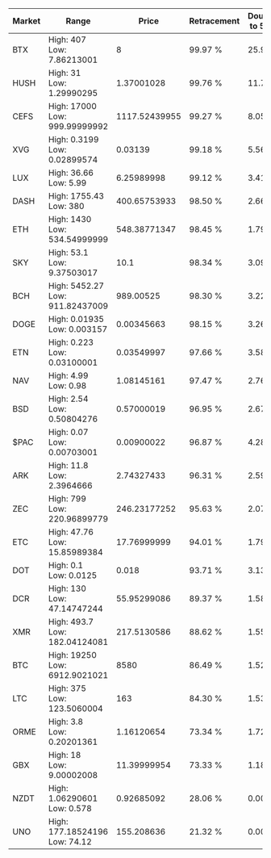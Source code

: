 | Market | Range | Price| Retracement | Doubles to 50% |
| --- | --- | --- | --- | --- |
| BTX | High: 407<br />Low: 7.86213001 | 8 | 99.97 % | 25.93 |
| HUSH | High: 31<br />Low: 1.29990295 | 1.37001028 | 99.76 % | 11.79 |
| CEFS | High: 17000<br />Low: 999.99999992 | 1117.52439955 | 99.27 % | 8.05 |
| XVG | High: 0.3199<br />Low: 0.02899574 | 0.03139 | 99.18 % | 5.56 |
| LUX | High: 36.66<br />Low: 5.99 | 6.25989998 | 99.12 % | 3.41 |
| DASH | High: 1755.43<br />Low: 380 | 400.65753933 | 98.50 % | 2.66 |
| ETH | High: 1430<br />Low: 534.54999999 | 548.38771347 | 98.45 % | 1.79 |
| SKY | High: 53.1<br />Low: 9.37503017 | 10.1 | 98.34 % | 3.09 |
| BCH | High: 5452.27<br />Low: 911.82437009 | 989.00525 | 98.30 % | 3.22 |
| DOGE | High: 0.01935<br />Low: 0.003157 | 0.00345663 | 98.15 % | 3.26 |
| ETN | High: 0.223<br />Low: 0.03100001 | 0.03549997 | 97.66 % | 3.58 |
| NAV | High: 4.99<br />Low: 0.98 | 1.08145161 | 97.47 % | 2.76 |
| BSD | High: 2.54<br />Low: 0.50804276 | 0.57000019 | 96.95 % | 2.67 |
| $PAC | High: 0.07<br />Low: 0.00703001 | 0.00900022 | 96.87 % | 4.28 |
| ARK | High: 11.8<br />Low: 2.3964666 | 2.74327433 | 96.31 % | 2.59 |
| ZEC | High: 799<br />Low: 220.96899779 | 246.23177252 | 95.63 % | 2.07 |
| ETC | High: 47.76<br />Low: 15.85989384 | 17.76999999 | 94.01 % | 1.79 |
| DOT | High: 0.1<br />Low: 0.0125 | 0.018 | 93.71 % | 3.13 |
| DCR | High: 130<br />Low: 47.14747244 | 55.95299086 | 89.37 % | 1.58 |
| XMR | High: 493.7<br />Low: 182.04124081 | 217.5130586 | 88.62 % | 1.55 |
| BTC | High: 19250<br />Low: 6912.9021021 | 8580 | 86.49 % | 1.52 |
| LTC | High: 375<br />Low: 123.5060004 | 163 | 84.30 % | 1.53 |
| ORME | High: 3.8<br />Low: 0.20201361 | 1.16120654 | 73.34 % | 1.72 |
| GBX | High: 18<br />Low: 9.00002008 | 11.39999954 | 73.33 % | 1.18 |
| NZDT | High: 1.06290601<br />Low: 0.578 | 0.92685092 | 28.06 % | 0.00 |
| UNO | High: 177.18524196<br />Low: 74.12 | 155.208636 | 21.32 % | 0.00 |
